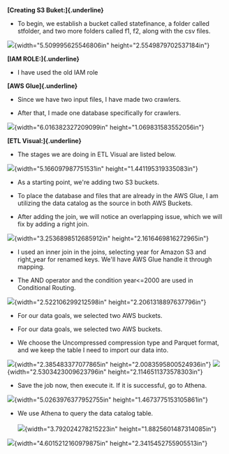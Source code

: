 **[Creating S3 Buket:]{.underline}**

-   To begin, we establish a bucket called statefinance, a folder called
    stfolder, and two more folders called f1, f2, along with the csv
    files.

![](./image1.png){width="5.509995625546806in"
height="2.5549879702537184in"}

**[IAM ROLE:]{.underline}**

-   I have used the old IAM role

**[AWS Glue]{.underline}**

-   Since we have two input files, I have made two crawlers.

-   After that, I made one database specifically for crawlers.

![](./image2.png){width="6.016382327209099in"
height="1.069831583552056in"}

**[ETL Visual:]{.underline}**

-   The stages we are doing in ETL Visual are listed below.

![](./image3.png){width="5.166097987751531in"
height="1.441195319335083in"}

-   As a starting point, we\'re adding two S3 buckets.

-   To place the database and files that are already in the AWS Glue, I
    am utilizing the data catalog as the source in both AWS Buckets.

-   After adding the join, we will notice an overlapping issue, which we
    will fix by adding a right join.

![](./image4.png){width="3.2536898512685912in"
height="2.1616469816272965in"}

-   I used an inner join in the joins, selecting year for Amazon S3 and
    right_year for renamed keys. We\'ll have AWS Glue handle it through
    mapping.

-   The AND operator and the condition year\<=2000 are used in
    Conditional Routing.

![](./image5.png){width="2.522106299212598in"
height="2.2061318897637796in"}

-   For our data goals, we selected two AWS buckets.

-   For our data goals, we selected two AWS buckets.

-   We choose the Uncompressed compression type and Parquet format, and
    we keep the table I need to import our data into.

![](./image6.png){width="2.385483377077865in"
height="2.0083595800524936in"}
![](./image7.png){width="2.5303423009623796in"
height="2.1146511373578303in"}

-   Save the job now, then execute it. If it is successful, go to
    Athena.

![](./image8.png){width="5.0263976377952755in"
height="1.4673775153105861in"}

-   We use Athena to query the data catalog table.\
    \
    ![](./image9.png){width="3.792024278215223in"
    height="1.8825601487314085in"}

![](./image10.png){width="4.6015212160979875in"
height="2.3415452755905513in"}
